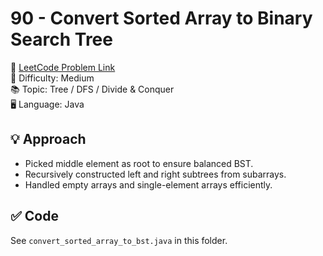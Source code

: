 # 90 - Convert Sorted Array to Binary Search Tree

🔗 [LeetCode Problem Link](https://leetcode.com/problems/convert-sorted-array-to-binary-search-tree/)  
📌 Difficulty: Medium  
📚 Topic: Tree / DFS / Divide & Conquer  
🖥️ Language: Java

## 💡 Approach
- Picked middle element as root to ensure balanced BST.  
- Recursively constructed left and right subtrees from subarrays.  
- Handled empty arrays and single-element arrays efficiently.  

## ✅ Code
See `convert_sorted_array_to_bst.java` in this folder.
